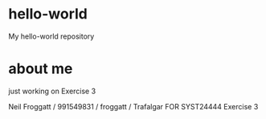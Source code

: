 # hello-world
My hello-world repository

# about me
just working on Exercise 3

Neil Froggatt / 991549831 / froggatt / Trafalgar FOR SYST24444 Exercise 3
